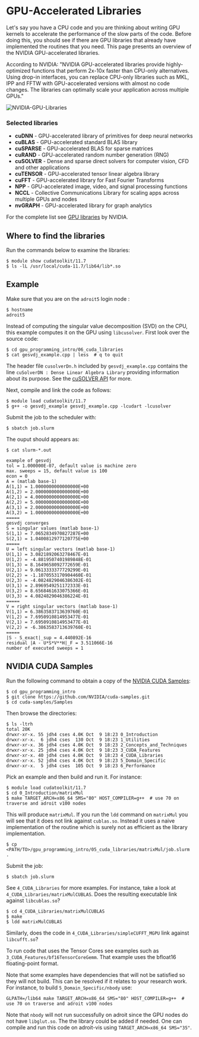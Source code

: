 # GPU-Accelerated Libraries

Let's say you have a CPU code and you are thinking about writing GPU kernels to accelerate the performance of the slow parts of the code. Before doing this, you should see if there are GPU libraries that already have implemented the routines that you need. This page presents an overview of the NVIDIA GPU-accelerated libraries.

According to NVIDIA: "NVIDIA GPU-accelerated libraries provide highly-optimized functions that perform 2x-10x faster than CPU-only alternatives. Using drop-in interfaces, you can replace CPU-only libraries such as MKL, IPP and FFTW with GPU-accelerated versions with almost no code changes. The libraries can optimally scale your application across multiple GPUs."

![NVIDIA-GPU-Libraries](https://developer.nvidia.com/sites/default/files/pictures/2017/acceleration.png)

### Selected libraries

+ **cuDNN** - GPU-accelerated library of primitives for deep neural networks
+ **cuBLAS** - GPU-accelerated standard BLAS library
+ **cuSPARSE** - GPU-accelerated BLAS for sparse matrices
+ **cuRAND** - GPU-accelerated random number generation (RNG)
+ **cuSOLVER** - Dense and sparse direct solvers for computer vision, CFD and other applications
+ **cuTENSOR** - GPU-accelerated tensor linear algebra library
+ **cuFFT** - GPU-accelerated library for Fast Fourier Transforms
+ **NPP** - GPU-accelerated image, video, and signal processing functions
+ **NCCL** - Collective Communications Library for scaling apps across multiple GPUs and nodes
+ **nvGRAPH** - GPU-accelerated library for graph analytics

For the complete list see [GPU libraries](https://developer.nvidia.com/gpu-accelerated-libraries) by NVIDIA.

## Where to find the libraries

Run the commands below to examine the libraries:

```
$ module show cudatoolkit/11.7
$ ls -lL /usr/local/cuda-11.7/lib64/lib*.so
```

## Example

Make sure that you are on the `adroit5` login node :

```
$ hostname
adroit5
```

Instead of computing the singular value decomposition (SVD) on the CPU, this example computes it on the GPU using `libcusolver`. First look over the source code:

```
$ cd gpu_programming_intro/06_cuda_libraries
$ cat gesvdj_example.cpp | less  # q to quit
```

The header file `cusolverDn.h` included by `gesvdj_example.cpp` contains the line `cuSolverDN : Dense Linear Algebra Library` providing information about its purpose. See the [cuSOLVER API](https://docs.nvidia.com/cuda/cusolver/index.html) for more.


Next, compile and link the code as follows:

```
$ module load cudatoolkit/11.7
$ g++ -o gesvdj_example gesvdj_example.cpp -lcudart -lcusolver
```

Submit the job to the scheduler with:

```
$ sbatch job.slurm
```

The ouput should appears as:

```
$ cat slurm-*.out

example of gesvdj 
tol = 1.000000E-07, default value is machine zero 
max. sweeps = 15, default value is 100
econ = 0 
A = (matlab base-1)
A(1,1) = 1.0000000000000000E+00
A(1,2) = 2.0000000000000000E+00
A(2,1) = 4.0000000000000000E+00
A(2,2) = 5.0000000000000000E+00
A(3,1) = 2.0000000000000000E+00
A(3,2) = 1.0000000000000000E+00
=====
gesvdj converges 
S = singular values (matlab base-1)
S(1,1) = 7.0652834970827287E+00
S(2,1) = 1.0400812977120775E+00
=====
U = left singular vectors (matlab base-1)
U(1,1) = 3.0821892063278467E-01
U(1,2) = -4.8819507401989848E-01
U(1,3) = 8.1649658092772659E-01
U(2,1) = 9.0613333377729299E-01
U(2,2) = -1.1070553170904460E-01
U(2,3) = -4.0824829046386302E-01
U(3,1) = 2.8969549251172333E-01
U(3,2) = 8.6568461633075366E-01
U(3,3) = 4.0824829046386224E-01
=====
V = right singular vectors (matlab base-1)
V(1,1) = 6.3863583713639760E-01
V(1,2) = 7.6950910814953477E-01
V(2,1) = 7.6950910814953477E-01
V(2,2) = -6.3863583713639760E-01
=====
|S - S_exact|_sup = 4.440892E-16 
residual |A - U*S*V**H|_F = 3.511066E-16 
number of executed sweeps = 1
```

## NVIDIA CUDA Samples

Run the following command to obtain a copy of the [NVIDIA CUDA Samples](https://github.com/NVIDIA/cuda-samples):

```
$ cd gpu_programming_intro
$ git clone https://github.com/NVIDIA/cuda-samples.git
$ cd cuda-samples/Samples
```

Then browse the directories:

```
$ ls -ltrh
total 20K
drwxr-xr-x. 55 jdh4 cses 4.0K Oct  9 18:23 0_Introduction
drwxr-xr-x.  6 jdh4 cses  130 Oct  9 18:23 1_Utilities
drwxr-xr-x. 36 jdh4 cses 4.0K Oct  9 18:23 2_Concepts_and_Techniques
drwxr-xr-x. 25 jdh4 cses 4.0K Oct  9 18:23 3_CUDA_Features
drwxr-xr-x. 40 jdh4 cses 4.0K Oct  9 18:23 4_CUDA_Libraries
drwxr-xr-x. 52 jdh4 cses 4.0K Oct  9 18:23 5_Domain_Specific
drwxr-xr-x.  5 jdh4 cses  105 Oct  9 18:23 6_Performance
```

Pick an example and then build and run it. For instance:

```
$ module load cudatoolkit/11.7
$ cd 0_Introduction/matrixMul
$ make TARGET_ARCH=x86_64 SMS="80" HOST_COMPILER=g++  # use 70 on traverse and adroit v100 nodes
```

This will produce `matrixMul`. If you run the `ldd` command on `matrixMul` you will see that it does not link against `cublas.so`. Instead it uses a naive implementation of the routine which is surely not as efficient as the library implementation.

```
$ cp <PATH/TO>/gpu_programming_intro/05_cuda_libraries/matrixMul/job.slurm .
```

Submit the job:

```
$ sbatch job.slurm
```

See `4_CUDA_Libraries` for more examples. For instance, take a look at `4_CUDA_Libraries/matrixMulCUBLAS`. Does the resulting executable link against `libcublas.so`?

```
$ cd 4_CUDA_Libraries/matrixMulCUBLAS
$ make
$ ldd matrixMulCUBLAS
```

Similarly, does the code in `4_CUDA_Libraries/simpleCUFFT_MGPU` link against `libcufft.so`?

To run code that uses the Tensor Cores see examples such as `3_CUDA_Features/bf16TensorCoreGemm`. That example uses the bfloat16 floating-point format.

Note that some examples have dependencies that will not be satisfied so they will not build. This can be resolved if it relates to your research work. For instance, to build `5_Domain_Specific/nbody` use:

```
GLPATH=/lib64 make TARGET_ARCH=x86_64 SMS="80" HOST_COMPILER=g++  # use 70 on traverse and adroit v100 nodes
```

Note that `nbody` will not run successfully on adroit since the GPU nodes do not have `libglut.so`. The the library could be added if needed. One can compile and run this code on adroit-vis using `TARGET_ARCH=x86_64 SMS="35"`.
